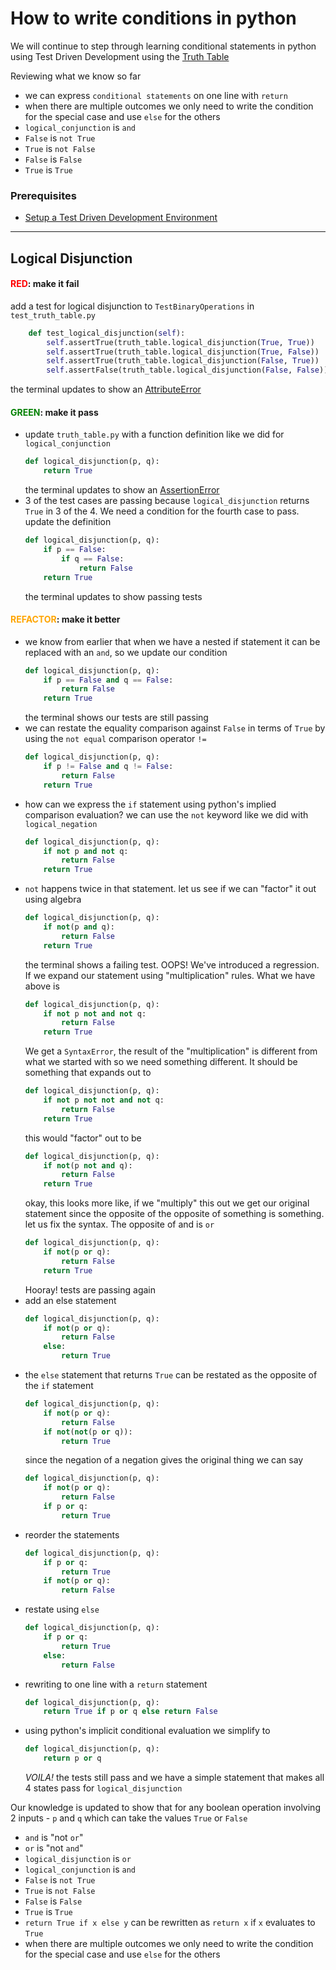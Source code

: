 # How to write conditions in python

We will continue to step through learning conditional statements in python using Test Driven Development using the [Truth Table](https://en.wikipedia.org/wiki/Truth_table)

Reviewing what we know so far
- we can express `conditional statements` on one line with `return`
- when there are multiple outcomes we only need to write the condition for the special case and use `else` for the others
- `logical_conjunction` is `and`
- `False` is `not True`
- `True` is `not False`
- `False` is `False`
- `True` is `True`

### Prerequisites

- [Setup a Test Driven Development Environment](./TDD_SETUP.md)

---

## Logical Disjunction

#### <span style="color:red">**RED**</span>: make it fail

add a test for logical disjunction to `TestBinaryOperations` in `test_truth_table.py`

```python
    def test_logical_disjunction(self):
        self.assertTrue(truth_table.logical_disjunction(True, True))
        self.assertTrue(truth_table.logical_disjunction(True, False))
        self.assertTrue(truth_table.logical_disjunction(False, True))
        self.assertFalse(truth_table.logical_disjunction(False, False))
```
the terminal updates to show an [AttributeError](./ATTRIBUTE_ERROR.md)

#### <span style="color:green">**GREEN**</span>: make it pass

- update `truth_table.py` with a function definition like we did for `logical_conjunction`
    ```python
    def logical_disjunction(p, q):
        return True
    ```
    the terminal updates to show an [AssertionError](./ASSERTION_ERROR.md)
- 3 of the test cases are passing because `logical_disjunction` returns `True` in 3 of the 4. We need a condition for the fourth case to pass. update the definition
    ```python
    def logical_disjunction(p, q):
        if p == False:
            if q == False:
                return False
        return True
    ```
    the terminal updates to show passing tests

#### <span style="color:orange">**REFACTOR**</span>: make it better

- we know from earlier that when we have a nested if statement it can be replaced with an `and`, so we update our condition
    ```python
    def logical_disjunction(p, q):
        if p == False and q == False:
            return False
        return True
    ```
    the terminal shows our tests are still passing
- we can restate the equality comparison against `False` in terms of `True` by using the `not equal` comparison operator `!=`
    ```python
    def logical_disjunction(p, q):
        if p != False and q != False:
            return False
        return True
    ```
- how can we express the `if` statement using python's implied comparison evaluation? we can use the `not` keyword like we did with `logical_negation`
    ```python
    def logical_disjunction(p, q):
        if not p and not q:
            return False
        return True
    ```
- `not` happens twice in that statement. let us see if we can "factor" it out using algebra
    ```python
    def logical_disjunction(p, q):
        if not(p and q):
            return False
        return True
    ```
     the terminal shows a failing test. OOPS! We've introduced a regression. If we expand our statement using "multiplication" rules. What we have above is
    ```python
    def logical_disjunction(p, q):
        if not p not and not q:
            return False
        return True
    ```
    We get a `SyntaxError`, the result of the "multiplication" is different from what we started with so we need something different. It should be something that expands out to
    ```python
    def logical_disjunction(p, q):
        if not p not not and not q:
            return False
        return True
    ```
    this would "factor" out to be
    ```python
    def logical_disjunction(p, q):
        if not(p not and q):
            return False
        return True
    ```
    okay, this looks more like, if we "multiply" this out we get our original statement since the opposite of the opposite of something is something. let us fix the syntax. The opposite of and is `or`
    ```python
    def logical_disjunction(p, q):
        if not(p or q):
            return False
        return True
    ```
    Hooray! tests are passing again
- add an else statement
    ```python
    def logical_disjunction(p, q):
        if not(p or q):
            return False
        else:
            return True
    ```
- the `else` statement that returns `True` can be restated as the opposite of the `if` statement
    ```python
    def logical_disjunction(p, q):
        if not(p or q):
            return False
        if not(not(p or q)):
            return True
    ```
    since the negation of a negation gives the original thing we can say
    ```python
    def logical_disjunction(p, q):
        if not(p or q):
            return False
        if p or q:
            return True
    ```
- reorder the statements
    ```python
    def logical_disjunction(p, q):
        if p or q:
            return True
        if not(p or q):
            return False
    ```
- restate using `else`
    ```python
    def logical_disjunction(p, q):
        if p or q:
            return True
        else:
            return False
    ```
- rewriting to one line with a `return` statement
    ```python
    def logical_disjunction(p, q):
        return True if p or q else return False
    ```
- using python's implicit conditional evaluation we simplify to
    ```python
    def logical_disjunction(p, q):
        return p or q
    ```
    *VOILA!* the tests still pass and we have a simple statement that makes all 4 states pass for `logical_disjunction`

Our knowledge is updated to show that for any boolean operation involving 2 inputs - `p` and `q` which can take the values `True` or `False`
- `and` is "not `or`"
- `or` is "not `and`"
- `logical_disjunction` is `or`
- `logical_conjunction` is `and`
- `False` is `not True`
- `True` is `not False`
- `False` is `False`
- `True` is `True`
- `return True if x else y` can be rewritten as `return x` if `x` evaluates to `True`
- when there are multiple outcomes we only need to write the condition for the special case and use `else` for the others